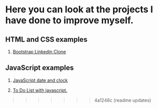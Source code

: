 # Here you can look at the projects I have done to improve myself.
 
## HTML and CSS examples
1. [Bootstrap Linkedin Clone](https://ozanbayramm.github.io/Bootstrap-Linkedin-Clone/)

## JavaScript examples
1. [JavaScript date and clock](https://ozanbayramm.github.io/JavaScriptBasicProjects/JavaScript-Saat-Ve-Karsilama-Odevi/index)

2. [To Do List with javascript.](https://ozanbayramm.github.io/toDoListProjects/)
>>>>>>> 4a1248c (readme updates)
